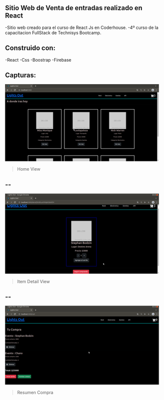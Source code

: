 ## Sitio Web de Venta de entradas realizado en React 

-Sitio web creado para el curso de React Js en Coderhouse.
-4º curso de la capacitacion FullStack de Technisys Bootcamp. 

## Construido con:

-React
-Css 
-Boostrap 
-Firebase

## Capturas:

![Screenshot1](imagenes/MainViewReact.png)
> Home View
## --
![Screenshot2](imagenes/AgregarCarritoReact.png)
> Item Detail View
## --
![Screenshot3](imagenes/ResumenCompra.png)
> Resumen Compra